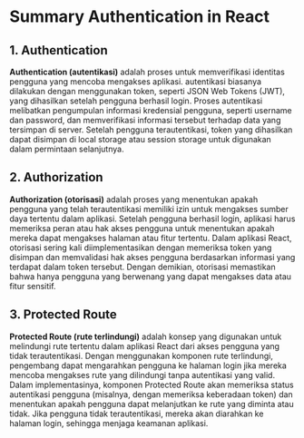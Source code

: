 # Summary Authentication in React

## 1. Authentication

**Authentication (autentikasi)** adalah proses untuk memverifikasi identitas pengguna yang mencoba mengakses aplikasi. autentikasi biasanya dilakukan dengan menggunakan token, seperti JSON Web Tokens (JWT), yang dihasilkan setelah pengguna berhasil login. Proses autentikasi melibatkan pengumpulan informasi kredensial pengguna, seperti username dan password, dan memverifikasi informasi tersebut terhadap data yang tersimpan di server. Setelah pengguna terautentikasi, token yang dihasilkan dapat disimpan di local storage atau session storage untuk digunakan dalam permintaan selanjutnya.

## 2. Authorization

**Authorization (otorisasi)** adalah proses yang menentukan apakah pengguna yang telah terautentikasi memiliki izin untuk mengakses sumber daya tertentu dalam aplikasi. Setelah pengguna berhasil login, aplikasi harus memeriksa peran atau hak akses pengguna untuk menentukan apakah mereka dapat mengakses halaman atau fitur tertentu. Dalam aplikasi React, otorisasi sering kali diimplementasikan dengan memeriksa token yang disimpan dan memvalidasi hak akses pengguna berdasarkan informasi yang terdapat dalam token tersebut. Dengan demikian, otorisasi memastikan bahwa hanya pengguna yang berwenang yang dapat mengakses data atau fitur sensitif.

## 3. Protected Route

**Protected Route (rute terlindungi)** adalah konsep yang digunakan untuk melindungi rute tertentu dalam aplikasi React dari akses pengguna yang tidak terautentikasi. Dengan menggunakan komponen rute terlindungi, pengembang dapat mengarahkan pengguna ke halaman login jika mereka mencoba mengakses rute yang dilindungi tanpa autentikasi yang valid. Dalam implementasinya, komponen Protected Route akan memeriksa status autentikasi pengguna (misalnya, dengan memeriksa keberadaan token) dan menentukan apakah pengguna dapat melanjutkan ke rute yang diminta atau tidak. Jika pengguna tidak terautentikasi, mereka akan diarahkan ke halaman login, sehingga menjaga keamanan aplikasi.
